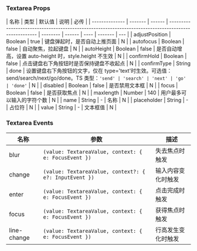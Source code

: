 ### Textarea Props

| 名称           | 类型    | 默认值 | 说明                                                                                                 | 必传     |
| -------------- | ------- | ------ | ---------------------------------------------------------------------------------------------------- | -------- | ------ | ---- | ------- | --- |
| adjustPosition | Boolean | true   | 键盘弹起时，是否自动上推页面                                                                         | N        |
| autofocus      | Boolean | false  | 自动聚焦，拉起键盘                                                                                   | N        |
| autoHeight     | Boolean | false  | 是否自动增高，设置 auto-height 时，style.height 不生效                                               | N        |
| confirmHold    | Boolean | false  | 点击键盘右下角按钮时是否保持键盘不收起点                                                             | N        |
| confirmType    | String  | done   | 设置键盘右下角按钮的文字，仅在 type='text'时生效。可选值：send/search/next/go/done。TS 类型：`'send' | 'search' | 'next' | 'go' | 'done'` | N   |
| disabled       | Boolean | false  | 是否禁用文本框                                                                                       | N        |
| focus          | Boolean | false  | 是否获取焦点                                                                                         | N        |
| maxlength      | Number  | 140    | 用户最多可以输入的字符个数                                                                           | N        |
| name           | String  | -      | 名称                                                                                                 | N        |
| placeholder    | String  | -      | 占位符                                                                                               | N        |
| value          | String  | -      | 文本框值                                                                                             | N        |

### Textarea Events

| 名称        | 参数                                                   | 描述               |
| ----------- | ------------------------------------------------------ | ------------------ |
| blur        | `(value: TextareaValue, context: { e: FocusEvent })`   | 失去焦点时触发     |
| change      | `(value: TextareaValue, context?: { e?: InputEvent })` | 输入内容变化时触发 |
| enter       | `(value: TextareaValue, context: { e: FocusEvent })`   | 点击完成时触发     |
| focus       | `(value: TextareaValue, context: { e: FocusEvent })`   | 获得焦点时触发     |
| line-change | `(value: TextareaValue, context: { e: FocusEvent })`   | 行高发生变化时触发 |
